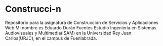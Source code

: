 # Construcci-n
Repositorio para la asignatura de Construcción de Servicios y Aplicaciones Web
Mi nombre es Eduardo Durán Fuentes
Estudio Ingeniería en Sistemas Audiovisuales y Multimedia(ISAM) en la Universidad Rey Juan Carlos(URJC), en el campus de Fuenlabrada.
